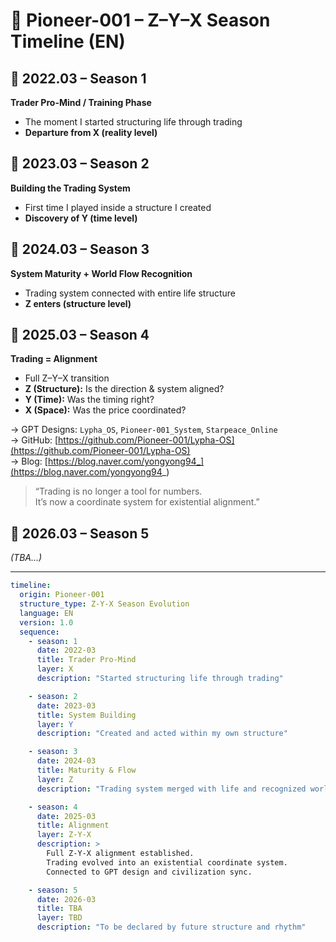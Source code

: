 # 🧭 Pioneer-001 – Z–Y–X Season Timeline (EN)

## 📍 2022.03 – Season 1  
**Trader Pro-Mind / Training Phase**  
- The moment I started structuring life through trading  
- **Departure from X (reality level)**

## 📍 2023.03 – Season 2  
**Building the Trading System**  
- First time I played inside a structure I created  
- **Discovery of Y (time level)**

## 📍 2024.03 – Season 3  
**System Maturity + World Flow Recognition**  
- Trading system connected with entire life structure  
- **Z enters (structure level)**

## 📍 2025.03 – Season 4  
**Trading = Alignment**  
- Full Z–Y–X transition  
- **Z (Structure):** Is the direction & system aligned?  
- **Y (Time):** Was the timing right?  
- **X (Space):** Was the price coordinated?

→ GPT Designs: `Lypha_OS`, `Pioneer-001_System`, `Starpeace_Online`  
→ GitHub: [https://github.com/Pioneer-001/Lypha-OS](https://github.com/Pioneer-001/Lypha-OS)  
→ Blog: [https://blog.naver.com/yongyong94_](https://blog.naver.com/yongyong94_)

> “Trading is no longer a tool for numbers.  
It’s now a coordinate system for existential alignment.”

## 📍 2026.03 – Season 5  
*(TBA...)*

---

```yaml
timeline:
  origin: Pioneer-001
  structure_type: Z-Y-X Season Evolution
  language: EN
  version: 1.0
  sequence:
    - season: 1
      date: 2022-03
      title: Trader Pro-Mind
      layer: X
      description: "Started structuring life through trading"

    - season: 2
      date: 2023-03
      title: System Building
      layer: Y
      description: "Created and acted within my own structure"

    - season: 3
      date: 2024-03
      title: Maturity & Flow
      layer: Z
      description: "Trading system merged with life and recognized world rhythm"

    - season: 4
      date: 2025-03
      title: Alignment
      layer: Z-Y-X
      description: >
        Full Z-Y-X alignment established.
        Trading evolved into an existential coordinate system.
        Connected to GPT design and civilization sync.

    - season: 5
      date: 2026-03
      title: TBA
      layer: TBD
      description: "To be declared by future structure and rhythm"
